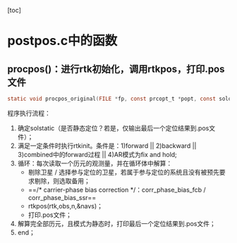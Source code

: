 [toc]

# postpos.c中的函数

## procpos()：进行rtk初始化，调用rtkpos，打印.pos文件

```C
static void procpos_original(FILE *fp, const prcopt_t *popt, const solopt_t *sopt, rtk_t *rtk, int mode)
```

程序执行流程：

1. 确定solstatic（是否静态定位？若是，仅输出最后一个定位结果到.pos文件）；
2. 满足一定条件时执行rtkinit。条件是：1)forward || 2)backward || 3)combined中的forward过程 || 4)AR模式为fix and hold;
3. 循环：每次读取一个历元的观测量，并在循环体中解算：
   - 剔除卫星 / 选择参与定位的卫星，若属于参与定位的系统且没有被预先要求剔除，则选取备用；
   - ==/* carrier-phase bias correction */：corr_phase_bias_fcb / corr_phase_bias_ssr==
   - rtkpos(rtk,obs,n,&navs)；
   - 打印.pos文件；
4. 解算完全部历元，且模式为静态时，打印最后一个定位结果到.pos文件；
5. end；





